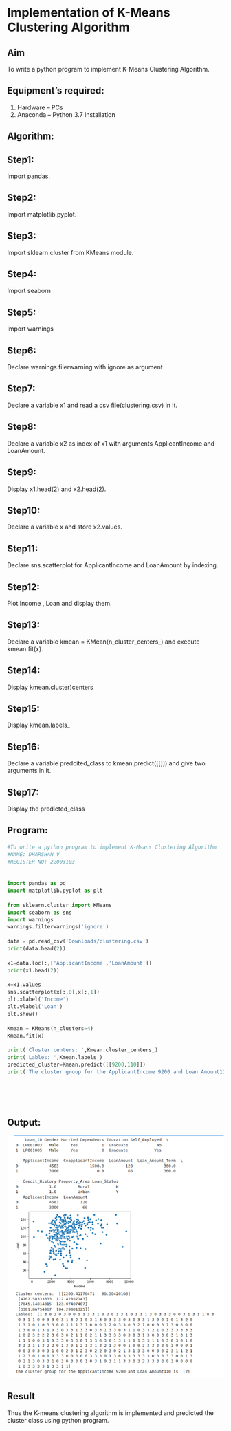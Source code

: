 # Implementation of K-Means Clustering Algorithm
## Aim
To write a python program to implement K-Means Clustering Algorithm.
## Equipment’s required:
1.	Hardware – PCs
2.	Anaconda – Python 3.7 Installation

## Algorithm:
## Step1:

Import pandas.
## Step2:

Import matplotlib.pyplot.
## Step3:

Import sklearn.cluster from KMeans module.
## Step4:

Import seaborn
## Step5:

Import warnings
## Step6:

Declare warnings.filerwarning with ignore as argument
## Step7:

Declare a variable x1 and read a csv file(clustering.csv) in it.
## Step8:

Declare a variable x2 as index of x1 with arguments ApplicantIncome and LoanAmount.
## Step9:

Display x1.head(2) and x2.head(2).
## Step10:

Declare a variable x and store x2.values.
## Step11:

Declare sns.scatterplot for ApplicantIncome and LoanAmount by indexing.
## Step12:

Plot Income , Loan and display them.
## Step13:

Declare a variable kmean = KMean(n_cluster_centers_) and execute kmean.fit(x).
## Step14:

Display kmean.cluster)centers
## Step15:

Display kmean.labels_
## Step16:

Declare a variable predcited_class to kmean.predict([[]]) and give two arguments in it.
## Step17:

Display the predicted_class

## Program:
```python
#To write a python program to implement K-Means Clustering Algorithm
#NAME: DHARSHAN V
#REGISTER NO: 22003103


import pandas as pd
import matplotlib.pyplot as plt

from sklearn.cluster import KMeans
import seaborn as sns
import warnings
warnings.filterwarnings('ignore')

data = pd.read_csv('Downloads/clustering.csv')
print(data.head(2))

x1=data.loc[:,['ApplicantIncome','LoanAmount']]
print(x1.head(2))

x=x1.values
sns.scatterplot(x[:,0],x[:,1])
plt.xlabel('Income')
plt.ylabel('Loan')
plt.show()

Kmean = KMeans(n_clusters=4)
Kmean.fit(x)

print('Cluster centers: ',Kmean.cluster_centers_)
print('Lables: ',Kmean.labels_)
predicted_cluster=Kmean.predict([[9200,110]])
print('The cluster group for the ApplicantIncome 9200 and Loan Amount110 is ',predicted_cluster)






```
## Output:

![output](/clusteringCSV.png)

## Result
Thus the K-means clustering algorithm is implemented and predicted the cluster class using python program.
